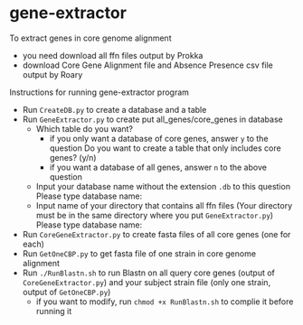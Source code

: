 # gene-extractor

To extract genes in core genome alignment
- you need download all ffn files output by Prokka
- download Core Gene Alignment file and Absence Presence csv file output by Roary

Instructions for running gene-extractor program
- Run `CreateDB.py` to create a database and a table
- Run `GeneExtractor.py` to create put all_genes/core_genes in database
    - Which table do you want?
        - if you only want a database of core genes, answer `y` to the question
            Do you want to create a table that only includes core genes? (y/n)
        - if you want a database of all genes, answer `n` to the above question
    - Input your database name without the extension `.db` to this question
        Please type database name:
    - Input name of your directory that contains all ffn files (Your directory must be in the same directory where you put `GeneExtractor.py`)
        Please type database name:
- Run `CoreGeneExtractor.py` to create fasta files of all core genes (one for each)
- Run `GetOneCBP.py` to get fasta file of one strain in core genome alignment
- Run `./RunBlastn.sh` to run Blastn on all query core genes (output of `CoreGeneExtractor.py`) and your subject strain file (only one strain, output of `GetOneCBP.py`)
    - if you want to modify, run `chmod +x RunBlastn.sh` to complie it before running it

    
